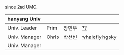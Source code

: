 since 2nd UMC.

| hanyang Univ. |   |        |   |
|---------------|-----|--------|---|
| Univ. Leader  | Prim | 장민우 | [??](https://github.com/Kid-Chang)   |
| Univ. Manager | Chris    | 박선빈  | [whaleflyingsky](https://github.com/whaleflyingsky) |
| Univ. Manager |     |        |   |